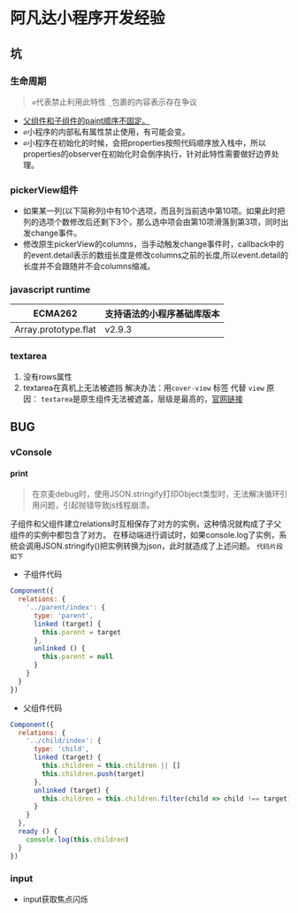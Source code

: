 # 阿凡达小程序开发经验

## 坑

### 生命周期
>`∅`代表禁止利用此特性
>`_`包裹的内容表示存在争议

* <u>父组件和子组件的paint顺序不固定。</u>
* `∅`小程序的内部私有属性禁止使用，有可能会变。
* `∅`小程序在初始化的时候，会把properties按照代码顺序放入栈中，所以properties的observer在初始化时会倒序执行，针对此特性需要做好边界处理。

### pickerView组件

* 如果某一列(以下简称列)中有10个选项，而且列当前选中第10项。如果此时把列的选项个数修改后还剩下3个，那么选中项会由第10项滑落到第3项，同时出发change事件。
* 修改原生pickerView的columns，当手动触发change事件时，callback中的的event.detail表示的数组长度是修改columns之前的长度,所以event.detail的长度并不会跟随并不会columns缩减。

### javascript runtime

| ECMA262      | 支持语法的小程序基础库版本 |
|--------------|---------------------- |
| Array.prototype.flat | v2.9.3 |

### textarea
1. 没有rows属性
2. textarea在真机上无法被遮挡
  解决办法：用`cover-view` 标签 代替 `view`
  原因： `textarea`是原生组件无法被遮盖，层级是最高的，[官网链接](https://developers.weixin.qq.com/miniprogram/dev/component/native-component.html)
## BUG

### vConsole

#### print
>在京麦debug时，使用JSON.stringify打印Object类型时，无法解决循环引用问题，引起抛错导致js线程崩溃。

子组件和父组件建立relations时互相保存了对方的实例，这种情况就构成了子父组件的实例中都包含了对方。
在移动端进行调试时，如果console.log了实例，系统会调用JSON.stringify()把实例转换为json，此时就造成了上述问题。
`代码片段如下`
* 子组件代码
```javascript
Component({
  relations: {
    '../parent/index': {
      type: 'parent',
      linked (target) {
        this.parent = target
      },
      unlinked () {
        this.parent = null
      }
    }
  }
})
```
* 父组件代码
```javascript
Component({
  relations: {
    '../child/index': {
      type: 'child',
      linked (target) {
        this.children = this.children || []
        this.children.push(target)
      },
      unlinked (target) {
        this.children = this.children.filter(child => child !== target)
      }
    }
  },
  ready () {
    console.log(this.children)
  }
})
```
### input
* input获取焦点闪烁

